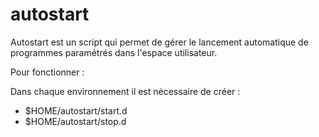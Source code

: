 # autostart

Autostart est un script qui permet de gérer le lancement automatique de programmes paramétrés dans l'espace utilisateur.

Pour fonctionner :

Dans chaque environnement il est nécessaire de créer :

- $HOME/autostart/start.d
- $HOME/autostart/stop.d


